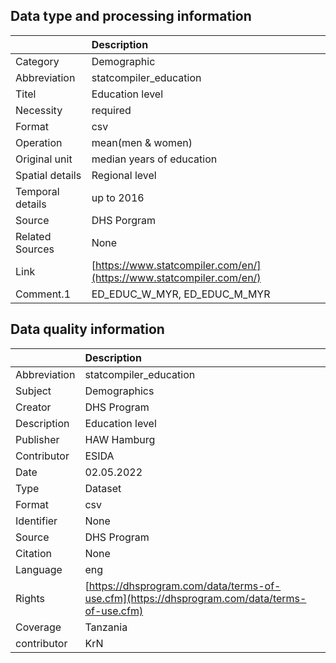 ## Data type and processing information 

|                  | Description                                                          |
|:-----------------|:---------------------------------------------------------------------|
| Category         | Demographic                                                          |
| Abbreviation     | statcompiler_education                                               |
| Titel            | Education level                                                      |
| Necessity        | required                                                             |
| Format           | csv                                                                  |
| Operation        | mean(men & women)                                                    |
| Original unit    | median years of education                                            |
| Spatial details  | Regional level                                                       |
| Temporal details | up to 2016                                                           |
| Source           | DHS Porgram                                                          |
| Related Sources  | None                                                                 |
| Link             | [https://www.statcompiler.com/en/](https://www.statcompiler.com/en/) |
| Comment.1        | ED_EDUC_W_MYR, ED_EDUC_M_MYR                                         |

## Data quality information 

|              | Description                                                                                  |
|:-------------|:---------------------------------------------------------------------------------------------|
| Abbreviation | statcompiler_education                                                                       |
| Subject      | Demographics                                                                                 |
| Creator      | DHS Program                                                                                  |
| Description  | Education level                                                                              |
| Publisher    | HAW Hamburg                                                                                  |
| Contributor  | ESIDA                                                                                        |
| Date         | 02.05.2022                                                                                   |
| Type         | Dataset                                                                                      |
| Format       | csv                                                                                          |
| Identifier   | None                                                                                         |
| Source       | DHS Program                                                                                  |
| Citation     | None                                                                                         |
| Language     | eng                                                                                          |
| Rights       | [https://dhsprogram.com/data/terms-of-use.cfm](https://dhsprogram.com/data/terms-of-use.cfm) |
| Coverage     | Tanzania                                                                                     |
| contributor  | KrN                                                                                          |